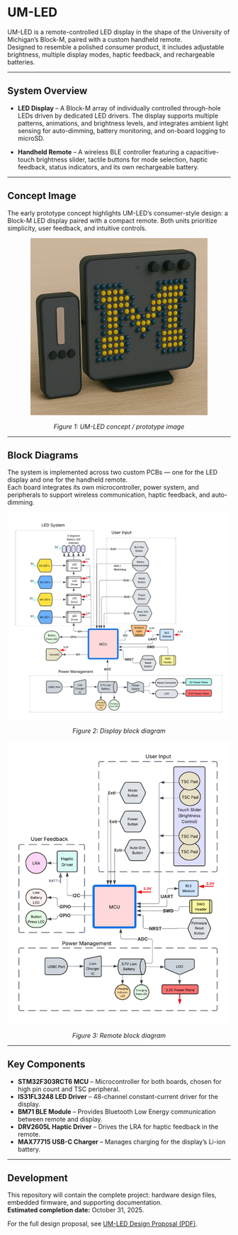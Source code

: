 # UM-LED

UM-LED is a remote-controlled LED display in the shape of the University of Michigan’s Block-M, paired with a custom handheld remote.  
Designed to resemble a polished consumer product, it includes adjustable brightness, multiple display modes, haptic feedback, and rechargeable batteries.

---

## System Overview

- **LED Display** – A Block-M array of individually controlled through-hole LEDs driven by dedicated LED drivers. The display supports multiple patterns, animations, and brightness levels, and integrates ambient light sensing for auto-dimming, battery monitoring, and on-board logging to microSD.  

- **Handheld Remote** – A wireless BLE controller featuring a capacitive-touch brightness slider, tactile buttons for mode selection, haptic feedback, status indicators, and its own rechargeable battery.


---

## Concept Image

The early prototype concept highlights UM-LED’s consumer-style design: a Block-M LED display paired with a compact remote. Both units prioritize simplicity, user feedback, and intuitive controls.  

<p align="center">
  <img src="https://github.com/zachmilan/UM-LED/raw/main/images/final_proto_img.png" alt="UM-LED concept / prototype image" width="400"/>
</p>
<p align="center"><em>Figure 1: UM-LED concept / prototype image</em></p>

---

## Block Diagrams

The system is implemented across two custom PCBs — one for the LED display and one for the handheld remote.  
Each board integrates its own microcontroller, power system, and peripherals to support wireless communication, haptic feedback, and auto-dimming.  

<p align="center">
  <img src="https://github.com/zachmilan/UM-LED/raw/main/images/Display%20Block%20Diagram%20(2).png" alt="Display block diagram" width="500"/>
</p>
<p align="center"><em>Figure 2: Display block diagram</em></p>

<p align="center">
  <img src="https://github.com/zachmilan/UM-LED/raw/main/images/Remote%20Block%20Diagram%20(2).png" alt="Remote block diagram" width="500"/>
</p>
<p align="center"><em>Figure 3: Remote block diagram</em></p>

---

## Key Components

- **STM32F303RCT6 MCU** – Microcontroller for both boards, chosen for high pin count and TSC peripheral.  
- **IS31FL3248 LED Driver** – 48-channel constant-current driver for the display.  
- **BM71 BLE Module** – Provides Bluetooth Low Energy communication between remote and display.  
- **DRV2605L Haptic Driver** – Drives the LRA for haptic feedback in the remote.  
- **MAX77715 USB-C Charger** – Manages charging for the display’s Li-ion battery.  

---

## Development

This repository will contain the complete project: hardware design files, embedded firmware, and supporting documentation.  
**Estimated completion date:** October 31, 2025.  

For the full design proposal, see [UM-LED Design Proposal (PDF)](docs/UM-LED%20Design%20Proposal.pdf).
